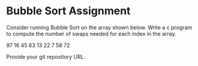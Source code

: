 # Bubble Sort Assignment

Consider running Bubble Sort on the array shown below. Write a c program to compute the number of swaps needed for each index in the array.

97 16 45 63 13 22 7 58 72

Provide your git repository URL.
